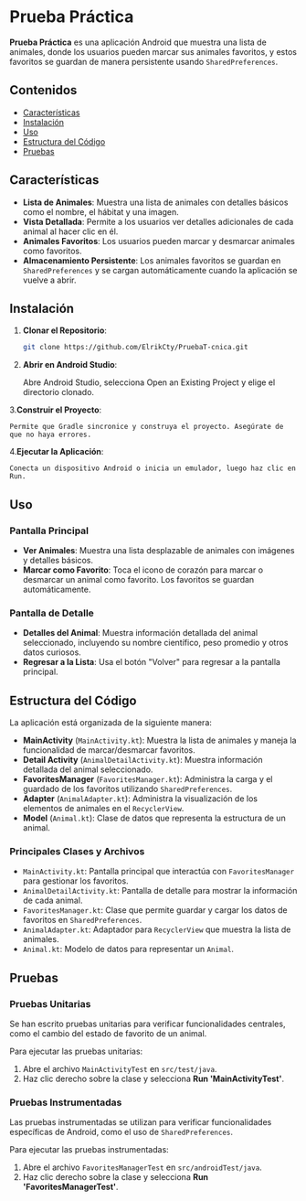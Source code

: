 # Prueba Práctica

**Prueba Práctica** es una aplicación Android que muestra una lista de animales, donde los usuarios pueden marcar sus animales favoritos, y estos favoritos se guardan de manera persistente usando `SharedPreferences`.

## Contenidos
- [Características](#características)
- [Instalación](#instalación)
- [Uso](#uso)
- [Estructura del Código](#estructura-del-código)
- [Pruebas](#pruebas)

## Características

- **Lista de Animales**: Muestra una lista de animales con detalles básicos como el nombre, el hábitat y una imagen.
- **Vista Detallada**: Permite a los usuarios ver detalles adicionales de cada animal al hacer clic en él.
- **Animales Favoritos**: Los usuarios pueden marcar y desmarcar animales como favoritos.
- **Almacenamiento Persistente**: Los animales favoritos se guardan en `SharedPreferences` y se cargan automáticamente cuando la aplicación se vuelve a abrir.

## Instalación

1. **Clonar el Repositorio**:
   ```bash
   git clone https://github.com/ElrikCty/PruebaT-cnica.git
   
2. **Abrir en Android Studio**:

    Abre Android Studio, selecciona Open an Existing Project y elige el directorio clonado.

3.**Construir el Proyecto**:

    Permite que Gradle sincronice y construya el proyecto. Asegúrate de que no haya errores.

4.**Ejecutar la Aplicación**:

    Conecta un dispositivo Android o inicia un emulador, luego haz clic en Run.

## Uso

### Pantalla Principal
- **Ver Animales**: Muestra una lista desplazable de animales con imágenes y detalles básicos.
- **Marcar como Favorito**: Toca el icono de corazón para marcar o desmarcar un animal como favorito. Los favoritos se guardan automáticamente.

### Pantalla de Detalle
- **Detalles del Animal**: Muestra información detallada del animal seleccionado, incluyendo su nombre científico, peso promedio y otros datos curiosos.
- **Regresar a la Lista**: Usa el botón "Volver" para regresar a la pantalla principal.

## Estructura del Código

La aplicación está organizada de la siguiente manera:

- **MainActivity** (`MainActivity.kt`): Muestra la lista de animales y maneja la funcionalidad de marcar/desmarcar favoritos.
- **Detail Activity** (`AnimalDetailActivity.kt`): Muestra información detallada del animal seleccionado.
- **FavoritesManager** (`FavoritesManager.kt`): Administra la carga y el guardado de los favoritos utilizando `SharedPreferences`.
- **Adapter** (`AnimalAdapter.kt`): Administra la visualización de los elementos de animales en el `RecyclerView`.
- **Model** (`Animal.kt`): Clase de datos que representa la estructura de un animal.

### Principales Clases y Archivos
- `MainActivity.kt`: Pantalla principal que interactúa con `FavoritesManager` para gestionar los favoritos.
- `AnimalDetailActivity.kt`: Pantalla de detalle para mostrar la información de cada animal.
- `FavoritesManager.kt`: Clase que permite guardar y cargar los datos de favoritos en `SharedPreferences`.
- `AnimalAdapter.kt`: Adaptador para `RecyclerView` que muestra la lista de animales.
- `Animal.kt`: Modelo de datos para representar un `Animal`.

## Pruebas

### Pruebas Unitarias
Se han escrito pruebas unitarias para verificar funcionalidades centrales, como el cambio del estado de favorito de un animal.

Para ejecutar las pruebas unitarias:
1. Abre el archivo `MainActivityTest` en `src/test/java`.
2. Haz clic derecho sobre la clase y selecciona **Run 'MainActivityTest'**.

### Pruebas Instrumentadas
Las pruebas instrumentadas se utilizan para verificar funcionalidades específicas de Android, como el uso de `SharedPreferences`.

Para ejecutar las pruebas instrumentadas:
1. Abre el archivo `FavoritesManagerTest` en `src/androidTest/java`.
2. Haz clic derecho sobre la clase y selecciona **Run 'FavoritesManagerTest'**.
